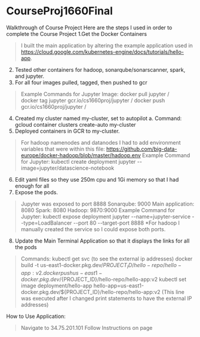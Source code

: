 # CourseProj1660Final
Walkthrough of Course Project 
Here are the steps I used in order to complete the Course Project 
1.Get the Docker Containers 
> I built the main application by altering the example application used in https://cloud.google.com/kubernetes-engine/docs/tutorials/hello-app. 
2. Tested other containers for hadoop, sonarqube/sonarscanner, spark, and jupyter. 
3. For all four images pulled, tagged, then pushed to gcr 
> Example Commands for Jupyter Image: docker pull jupyter /  
> docker tag jupyter gcr.io/cs1660proj/jupyter /
> docker push gcr.io/cs1660proj/jupyter /
4. Created my cluster named my-cluster, set to autopilot 
    a. Command: gcloud container clusters create-auto my-cluster
5. Deployed containers in GCR to my-cluster.
> For hadoop namenodes and datanodes I had to add environment variables that were within this file: https://github.com/big-data-europe/docker-hadoop/blob/master/hadoop.env 
> Example Command for Jupyter: kubectl create deployment jupyter --image=jupyter/datascience-notebook
6. Edit yaml files so they use 250m cpu and 1Gi memory so that I had enough for all 
7. Expose the pods.
> Jupyter was exposed to port 8888 
> Sonarqube: 9000 
> Main application: 8080 
> Spark: 8080 
> Hadoop: 9870:9000 
> Example Command for Jupyter: kubectl expose deployment jupyter --name=jupyter-service --type=LoadBalancer --port 80 --target-port 8888
    *For hadoop I manually created the service so I could expose both ports.
8. Update the Main Terminal Application so that it displays the links for all the pods 
> Commands: kubectl get svc (to see the external ip addresses) 
> docker build -t us-east1-docker.pkg.dev/${PROJECT_ID}/hello-repo/hello-app:v2 . 
> docker push us-east1-docker.pkg.dev/${PROJECT_ID}/hello-repo/hello-app:v2 
> kubectl set image deployment/hello-app hello-app=us-east1-docker.pkg.dev/${PROJECT_ID}/hello-repo/hello-app:v2 (This line was executed after I changed print statements to have the external IP addresses) 

How to Use Application:
> Navigate to 34.75.201.101
> Follow Instructions on page
